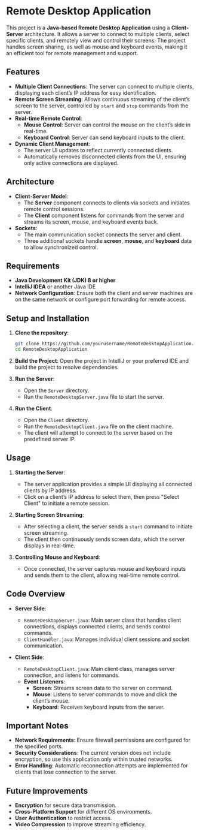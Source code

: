 # Remote Desktop Application

This project is a **Java-based Remote Desktop Application** using a **Client-Server** architecture. It allows a server to connect to multiple clients, select specific clients, and remotely view and control their screens. The project handles screen sharing, as well as mouse and keyboard events, making it an efficient tool for remote management and support.

## Features

- **Multiple Client Connections**: The server can connect to multiple clients, displaying each client’s IP address for easy identification.
- **Remote Screen Streaming**: Allows continuous streaming of the client’s screen to the server, controlled by `start` and `stop` commands from the server.
- **Real-time Remote Control**:
  - **Mouse Control**: Server can control the mouse on the client’s side in real-time.
  - **Keyboard Control**: Server can send keyboard inputs to the client.
- **Dynamic Client Management**:
  - The server UI updates to reflect currently connected clients.
  - Automatically removes disconnected clients from the UI, ensuring only active connections are displayed.

## Architecture

- **Client-Server Model**: 
  - The **Server** component connects to clients via sockets and initiates remote control sessions.
  - The **Client** component listens for commands from the server and streams its screen, mouse, and keyboard events back.
- **Sockets**:
  - The main communication socket connects the server and client.
  - Three additional sockets handle **screen**, **mouse**, and **keyboard** data to allow synchronized control.

## Requirements

- **Java Development Kit (JDK) 8 or higher**
- **IntelliJ IDEA** or another Java IDE
- **Network Configuration**: Ensure both the client and server machines are on the same network or configure port forwarding for remote access.

## Setup and Installation

1. **Clone the repository**:
    ```bash
    git clone https://github.com/yourusername/RemoteDesktopApplication.git
    cd RemoteDesktopApplication
    ```

2. **Build the Project**: Open the project in IntelliJ or your preferred IDE and build the project to resolve dependencies.

3. **Run the Server**:
    - Open the `Server` directory.
    - Run the `RemoteDesktopServer.java` file to start the server.

4. **Run the Client**:
    - Open the `Client` directory.
    - Run the `RemoteDesktopClient.java` file on the client machine.
    - The client will attempt to connect to the server based on the predefined server IP.

## Usage

1. **Starting the Server**:
   - The server application provides a simple UI displaying all connected clients by IP address.
   - Click on a client’s IP address to select them, then press "Select Client" to initiate a remote session.

2. **Starting Screen Streaming**:
   - After selecting a client, the server sends a `start` command to initiate screen streaming.
   - The client then continuously sends screen data, which the server displays in real-time.

3. **Controlling Mouse and Keyboard**:
   - Once connected, the server captures mouse and keyboard inputs and sends them to the client, allowing real-time remote control.


## Code Overview

- **Server Side**:
  - `RemoteDesktopServer.java`: Main server class that handles client connections, displays connected clients, and sends control commands.
  - `ClientHandler.java`: Manages individual client sessions and socket communication.

- **Client Side**:
  - `RemoteDesktopClient.java`: Main client class, manages server connection, and listens for commands.
  - **Event Listeners**:
    - **Screen**: Streams screen data to the server on command.
    - **Mouse**: Listens to server commands to move and click the client’s mouse.
    - **Keyboard**: Receives keyboard inputs from the server.

## Important Notes

- **Network Requirements**: Ensure firewall permissions are configured for the specified ports.
- **Security Considerations**: The current version does not include encryption, so use this application only within trusted networks.
- **Error Handling**: Automatic reconnection attempts are implemented for clients that lose connection to the server.

## Future Improvements

- **Encryption** for secure data transmission.
- **Cross-Platform Support** for different OS environments.
- **User Authentication** to restrict access.
- **Video Compression** to improve streaming efficiency.


